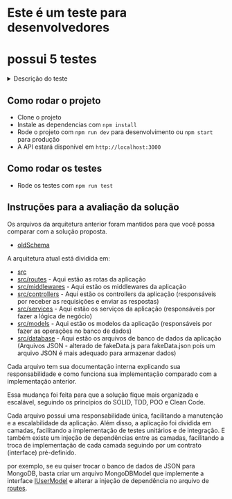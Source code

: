 # Este é um teste para desenvolvedores

# possui 5 testes

<details>
  <summary>Descrição do teste</summary>
  
  ## Introdução

Este projeto possui um banco de dados fake em fakeData.js com apenas um registro.
A ideia é melhorar e o CRUD escrito nos 4 arquivos de teste abaixo.

Será a validada a forma de escrita de código.
Escreva códigos que humanos consigam entender.

Fique a vontade para fazer modificaçoes nos serviços, comentários em código, estrutura, mas seja objetivo.

## teste1.js

GET em /user

Possuimos neste arquivo um serviço que faz uma busca no banco fake e retorna um registro.
Este código funciona, mas é possivel melhorar.
Veja o que pode deixar ele melhor escrito e mais performatico.

## teste2.js

POST em /users, descubra a intenção dele e o corrija.

## teste3.js

Este procura um usuário e o deleta da base.
Retorne sucesso para o client caso realmente tenha sido excluido e deixe o código mais performatico.

## teste4.js

Atualiza os dados de um usuário especifico.

## teste5.js

Retorne quantas vezes determinado usuário foi lido no teste1.

## teste 6

Definina uma forma de criar permissão para o usuario, defina se o usuário pode deletar ou atualizar usuários. Crie um middleware para validar essas permissões e adicione no teste4 e teste3.

</details>

## Como rodar o projeto

- Clone o projeto
- Instale as dependencias com `npm install`
- Rode o projeto com `npm run dev` para desenvolvimento ou `npm start`  para produção
- A API estará disponível em `http://localhost:3000`

## Como rodar os testes

- Rode os testes com `npm run test`

## Instruções para a avaliação da solução

Os arquivos da arquitetura anterior foram mantidos para que você possa comparar com a solução proposta.

- [oldSchema](./oldSchema/)

A arquitetura atual está dividida em:

- [src](./src/)
- [src/routes](./src/routes/) - Aqui estão as rotas da aplicação
- [src/middlewares](./src/middlewares/) - Aqui estão os middlewares da aplicação
- [src/controllers](./src/controllers/) - Aqui estão os controllers da aplicação (responsáveis por receber as requisições e enviar as respostas)
- [src/services](./src/services/) - Aqui estão os serviços da aplicação (responsáveis por fazer a lógica de negócio)
- [src/models](./src/models/) - Aqui estão os modelos da aplicação (responsáveis por fazer as operações no banco de dados)
- [src/database](./src/database/) - Aqui estão os arquivos de banco de dados da aplicação (Arquivos JSON - alterado de fakeData.js para fakeData.json pois um arquivo JSON é mais adequado para armazenar dados)

Cada arquivo tem sua documentação interna explicando sua responsabilidade e como funciona sua implementação comparado com a implementação anterior.

Essa mudança foi feita para que a solução fique mais organizada e escalável, seguindo os princípios do SOLID, TDD, POO e Clean Code.

Cada arquivo possui uma responsabilidade única, facilitando a manutenção e a escalabilidade da aplicação. Além disso, a aplicação foi dividida em camadas, facilitando a implementação de testes unitários e de integração. E também existe um injeção de dependências entre as camadas, facilitando a troca de implementação de cada camada seguindo por um contrato (interface) pré-definido.

por exemplo, se eu quiser trocar o banco de dados de JSON para MongoDB, basta criar um arquivo MongoDBModel que implemente a interface [IUserModel](./src/models/interfaces/IUserModel.ts) e alterar a injeção de dependência no arquivo de [routes](./src/routes/user.routes.ts).
